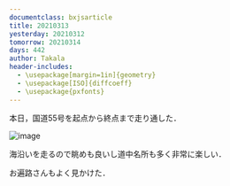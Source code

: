 ```yaml
---
documentclass: bxjsarticle
title: 20210313
yesterday: 20210312
tomorrow: 20210314
days: 442
author: Takala
header-includes:
  - \usepackage[margin=1in]{geometry}
  - \usepackage[ISO]{diffcoeff}
  - \usepackage{pxfonts}
---
```



本日，国道55号を起点から終点まで走り通した．



![image](https://i.imgur.com/JHyiett.png)



海沿いを走るので眺めも良いし道中名所も多く非常に楽しい．


お遍路さんもよく見かけた．

